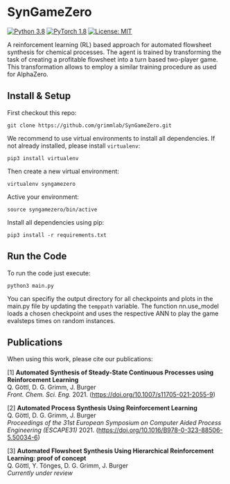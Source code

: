 # SynGameZero
[![Python 3.8](https://img.shields.io/badge/Python-3.8-3776AB)](https://www.python.org/downloads/release/python-388/)
[![PyTorch 1.8](https://img.shields.io/badge/PyTorch-1.8-FF6F00?logo=pytorch)](https://github.com/pytorch/pytorch/releases/tag/v1.7.0)
[![License: MIT](https://img.shields.io/badge/License-MIT-yellow.svg)](https://opensource.org/licenses/MIT)

A reinforcement learning (RL) based approach for automated flowsheet synthesis for chemical processes. The agent is trained by transforming the task of creating a profitable flowsheet into a turn based two-player game. This transformation allows to employ a similar training procedure as used for AlphaZero.  

## Install & Setup 
First checkout this repo:

```git clone https://github.com/grimmlab/SynGameZero.git```  

We recommend to use virtual environments to install all dependencies. If not already installed, please install `virtualenv`:  

```pip3 install virtualenv```  

Then create a new virtual environment:  

```virtualenv syngamezero```  

Active your environment:

```source syngamezero/bin/active```  

Install all dependencies using pip:  

```pip3 install -r requirements.txt```

## Run the Code
To run the code just execute:

```python3 main.py```  

You can specifiy the output directory for all checkpoints and plots in the main.py file by updating the `temppath` variable. 
The function nn.use_model loads a chosen checkpoint and uses the respective ANN to play the game evalsteps times on random instances.

## Publications
When using this work, please cite our publications:

[1] **Automated Synthesis of Steady-State Continuous Processes using Reinforcement Learning**  
Q. Göttl, D. G. Grimm, J. Burger  
*Front. Chem. Sci. Eng.* 2021. (https://doi.org/10.1007/s11705-021-2055-9)  

[2] **Automated Process Synthesis Using Reinforcement Learning**  
Q. Göttl, D. G. Grimm, J. Burger  
*Proceedings of the 31st European Symposium on Computer Aided Process Engineering (ESCAPE31)* 2021. (https://doi.org/10.1016/B978-0-323-88506-5.50034-6)

[3] **Automated Flowsheet Synthesis Using Hierarchical Reinforcement Learning: proof of concept**  
Q. Göttl, Y. Tönges, D. G. Grimm, J. Burger  
*Currently under review*

